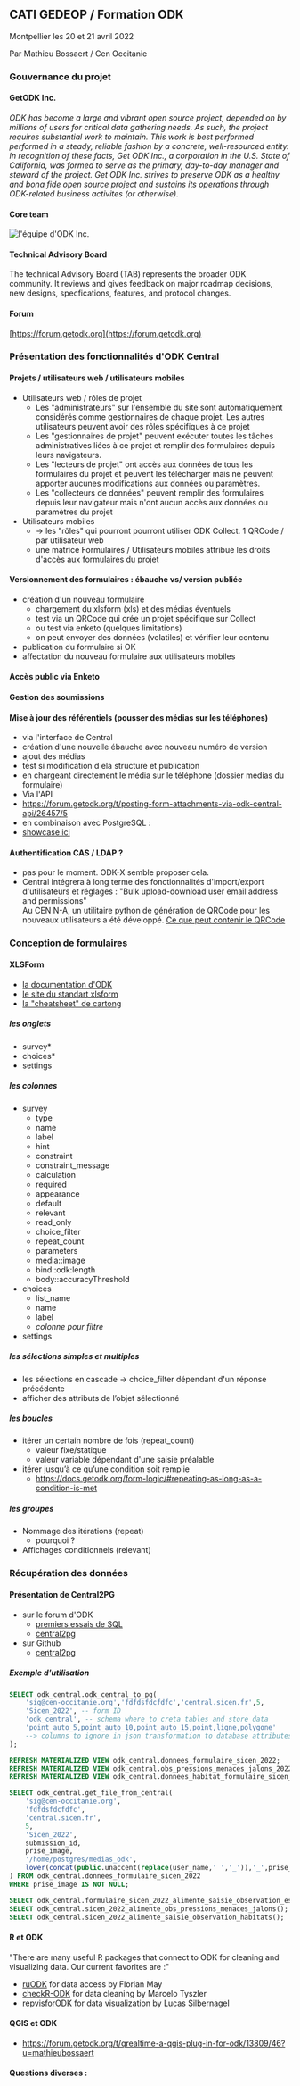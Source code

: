 ## CATI GEDEOP / Formation ODK
Montpellier les 20 et 21 avril 2022

Par Mathieu Bossaert / Cen Occitanie

### Gouvernance du projet

#### GetODK Inc.
_ODK has become a large and vibrant open source project, depended on by millions of users for critical data gathering needs. As such, the project requires substantial work to maintain. This work is best performed performed in a steady, reliable fashion by a concrete, well-resourced entity. In recognition of these facts, Get ODK Inc., a corporation in the U.S. State of California, was formed to serve as the primary, day-to-day manager and steward of the project.
Get ODK Inc. strives to preserve ODK as a healthy and bona fide open source project and sustains its operations through ODK-related business activites (or otherwise)._

#### Core team
![l'équipe d'ODK Inc.](/home/mathieu/notes_md/images_odk/team.png)

#### Technical Advisory Board
The technical Advisory Board (TAB) represents the broader ODK community. It reviews and gives feedback on major roadmap decisions, new designs, specfications, features, and protocol changes.

#### Forum
[https://forum.getodk.org](https://forum.getodk.org)

### Présentation des fonctionnalités d'ODK Central
#### Projets / utilisateurs web / utilisateurs mobiles
* Utilisateurs web / rôles de projet
	* Les "administrateurs" sur l'ensemble du site sont automatiquement considérés comme gestionnaires de chaque projet.
  Les autres utilisateurs peuvent avoir des rôles spécifiques à ce projet
	* Les "gestionnaires de projet" peuvent exécuter toutes les tâches administratives liées à ce projet 
  et remplir des formulaires depuis leurs navigateurs.
	* Les "lecteurs de projet" ont accès aux données de tous les formulaires du projet et peuvent les télécharger 
  mais ne peuvent apporter aucunes modifications aux données ou paramètres.
	* Les "collecteurs de données" peuvent remplir des formulaires depuis leur navigateur 
  mais n'ont aucun accès aux données ou paramètres du projet
* Utilisateurs mobiles
	* -> les "rôles" qui pourront pourront utiliser ODK Collect. 1 QRCode / par utilisateur web
	* une matrice Formulaires / Utilisateurs mobiles attribue les droits d'accès aux formulaires du projet 
#### Versionnement des formulaires : ébauche vs/ version publiée
* création d'un nouveau formulaire
	* chargement du xlsform (xls) et des médias éventuels
	* test via un QRCode qui crée un projet spécifique sur Collect
	* ou test via enketo (quelques limitations)
	* on peut envoyer des données (volatiles) et vérifier leur contenu
* publication du formulaire si OK
* affectation du nouveau formulaire aux utilisateurs mobiles

#### Accès public via Enketo

#### Gestion des soumissions

#### Mise à jour des référentiels (pousser des médias sur les téléphones)
* via l'interface de Central
* création d'une nouvelle ébauche avec nouveau numéro de version
* ajout des médias
* test si modification d ela structure et publication
* en chargeant directement le média sur le téléphone (dossier medias du formulaire)
* Via l'API
* https://forum.getodk.org/t/posting-form-attachments-via-odk-central-api/26457/5
* en combinaison avec PostgreSQL :
* [showcase ici](https://forum.getodk.org/t/updating-external-media-files-for-select-questions-from-another-form-using-centrals-api/37295)

#### Authentification CAS / LDAP ?
* pas pour le moment. ODK-X semble proposer cela.
* Central intégrera à long terme des fonctionnalités d'import/export d'utilisateurs et réglages :
"Bulk upload-download user email address and permissions"   
Au CEN N-A, un utilitaire python de génération de QRCode pour les nouveaux utilisateurs a été développé.
[Ce que peut contenir le QRCode](https://forum.getodk.org/t/qrealtime-a-qgis-plug-in-for-odk/13809/46?u=mathieubossaert)

### Conception de formulaires

#### XLSForm
* [la documentation d'ODK](https://docs.getodk.org/xlsform/)
* [le site du standart xlsform](https://xlsform.org/en/#basic-format)
* [la "cheatsheet" de cartong](https://docs.google.com/spreadsheets/d/1AB2BNb2dsAOMJuRDjC-ii2-AeljDZ8TeGqAK6tLmZvk/edit?usp=sharing)

##### les onglets
* survey*
* choices*
* settings
##### les colonnes
* survey
    * type
    * name
    * label
    * hint
    * constraint
    * constraint_message
    * calculation
    * required
    * appearance
    * default
    * relevant
    * read_only
    * choice_filter
    * repeat_count
    * parameters
    * media::image
    * bind::odk:length
    * body::accuracyThreshold 
* choices
    * list_name
    * name
    * label
    * _colonne pour filtre_
* settings


##### les sélections simples et multiples
* les sélections en cascade
      -> choice_filter dépendant d'un réponse précédente
* afficher des attributs de l’objet sélectionné
##### les boucles
* itérer un certain nombre de fois (repeat_count)
    * valeur fixe/statique
    * valeur variable dépendant d'une saisie préalable
* itérer jusqu’à ce qu’une condition soit remplie
    * https://docs.getodk.org/form-logic/#repeating-as-long-as-a-condition-is-met

##### les groupes
* Nommage des itérations (repeat)
   * pourquoi ?
* Affichages conditionnels (relevant)

### Récupération des données

#### Présentation de Central2PG
* sur le forum d'ODK
    * [premiers essais de SQL](https://forum.getodk.org/t/sql-first-try-to-get-central-data-into-internal-postgis-database/30102)
    * [central2pg](https://forum.getodk.org/t/postgresql-set-of-functions-to-get-data-from-central/33350)
* sur Github
    * [central2pg](https://github.com/mathieubossaert/central2pg/tree/master)

##### Exemple d'utilisation

```sql
SELECT odk_central.odk_central_to_pg(
	'sig@cen-occitanie.org','fdfdsfdcfdfc','central.sicen.fr',5,
	'Sicen_2022', -- form ID
	'odk_central', -- schema where to creta tables and store data
	'point_auto_5,point_auto_10,point_auto_15,point,ligne,polygone' 
    --> columns to ignore in json transformation to database attributes (geojson fields of GeoWidgets)
);

REFRESH MATERIALIZED VIEW odk_central.donnees_formulaire_sicen_2022;
REFRESH MATERIALIZED VIEW odk_central.obs_pressions_menaces_jalons_2022;
REFRESH MATERIALIZED VIEW odk_central.donnees_habitat_formulaire_sicen_2022;

SELECT odk_central.get_file_from_central(
	'sig@cen-occitanie.org',
	'fdfdsfdcfdfc',
	'central.sicen.fr',
	5,                                        
	'Sicen_2022',
	submission_id,
	prise_image,
	'/home/postgres/medias_odk',
	lower(concat(public.unaccent(replace(user_name,' ','_')),'_',prise_image))
) FROM odk_central.donnees_formulaire_sicen_2022
WHERE prise_image IS NOT NULL;

SELECT odk_central.formulaire_sicen_2022_alimente_saisie_observation_especes();
SELECT odk_central.sicen_2022_alimente_obs_pressions_menaces_jalons();
SELECT odk_central.sicen_2022_alimente_saisie_observation_habitats();

```

#### R et ODK
"There are many useful R packages that connect to ODK for cleaning and visualizing data. Our current favorites are :"
 
  * [ruODK](https://github.com/ropensci/ruODK) for data access by Florian May
  * [checkR-ODK](https://github.com/mtyszler/checkR-ODK) for data cleaning by Marcelo Tyszler
  * [repvisforODK](https://github.com/SwissTPH/repvisforODK) for data visualization by Lucas Silbernagel

#### QGIS et ODK
  * https://forum.getodk.org/t/qrealtime-a-qgis-plug-in-for-odk/13809/46?u=mathieubossaert

#### Questions diverses :
